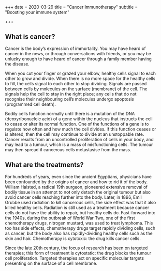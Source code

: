 +++
date = 2020-03-29
title = "Cancer Immunotherapy"
subtitle = "Boosting your immune system"

+++

## What is cancer?

Cancer is the body’s expression of immortality. You may have heard of cancer in the news, or through conversations with friends, or you may be unlucky enough to have heard of cancer through a family member having the disease. 

When you cut your finger or grazed your elbow, healthy cells signal to each other to grow and divide. When there is no more space for the healthy cells to fill, the cells signal to each other to stop dividing. Signals are passed between cells by molecules on the surface (membrane) of the cell. The signals help the cell to stay in the right place; any cells that do not recognise their neighbouring cell’s molecules undergo apoptosis (programmed cell death). 

Bodily cells function normally until there is a mutation of the DNA (deoxyribonucleic acid) of a gene within the nucleus that instructs the cell to cease or alter its normal function. One of the functions of a gene is to regulate how often and how much the cell divides. If this function ceases or is altered, then the cell may continue to divide at an unstoppable rate. Cancer results from an uncontrolled proliferation of cells in your body, and may lead to a tumour, which is a mass of misfunctioning cells. The tumour may then spread if cancerous cells metastasise from the mass.

## What are the treatments?

For hundreds of years, even since the ancient Egyptians, physicians have been confounded by the origins of cancer and how to rid it of the body. William Halsted, a radical 19th surgeon, pioneered extensive removal of bodily tissue in an attempt to not only detach the original tumour but also avoid cancer cells reaching further into the body. Later, in 1896, Emil Grubbe used radiation to kill cancerous cells, the side effect was that it also killed healthy cells. Radiation is still used as a treatment because cancer cells do not have the ability to repair, but healthy cells do. Fast-forward into the 1940s, during the outbreak of World War Two, one of the first chemotherapy drugs, nitrogen mustard, was used to treat lymphoma. This too has side effects, chemotherapy drugs target rapidly dividing cells, such as cancer, but the body also has rapidly-dividing healthy cells such as the skin and hair. Chemotherapy is cytotoxic: the drug kills cancer cells.

Since the late 20th century, the focus of research has been on targeted therapies; this form of treatment is cytostatic: the drug blocks the tumour cell proliferation. Targeted therapies act on specific molecular targets presenting on the surface of a cell membrane. 





